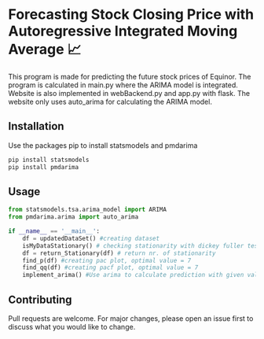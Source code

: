 # Forecasting Stock Closing Price with Autoregressive Integrated Moving Average :chart_with_upwards_trend:

This program is made for predicting the future stock prices of Equinor.
 The program is calculated in main.py where the ARIMA model is integrated. 
 Website is also implemented in webBackend.py and app.py with flask. 
 The website only uses auto_arima for calculating the ARIMA model.

## Installation

Use the packages pip to install statsmodels and pmdarima

```bash
pip install statsmodels
pip install pmdarima
```

## Usage

```python
from statsmodels.tsa.arima_model import ARIMA
from pmdarima.arima import auto_arima

if __name__ == '__main__':
    df = updatedDataSet() #creating dataset
    isMyDataStationary() # checking stationarity with dickey fuller test
    df = return_Stationary(df) # return nr. of stationarity
    find_p(df) #creating pac plot, optimal value = 7
    find_qq(df) #creating pacf plot, optimal value = 7
    implement_arima() #Use arima to calculate prediction with given values
```

## Contributing
Pull requests are welcome. For major changes, please open an issue first to discuss what you would like to change.


